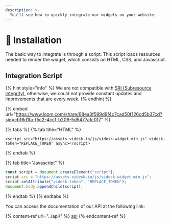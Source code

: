 ```yaml
---
description: >-
  You'll see how to quickly integrate our widgets on your website.
---
```


# 🔌 Installation

The basic way to integrate is through a script. This script loads resources needed to render the widget, which consists on HTML, CSS, and Javascript.

## Integration Script

{% hint style="info" %}
We are not compatible with [SRI (Subresource Integrity)](https://developer.mozilla.org/en-US/docs/Web/Security/Subresource\_Integrity), otherwise, we could not provide constant updates and improvements that are every week.
{% endhint %}

{% embed url="https://www.loom.com/share/68ea3f599d9f4c7cad50f126cd5b37cd?sid=cb16d1fa-f5c2-4cc1-b206-5d5477afc017" %}

{% tabs %}
{% tab title="HTML" %}
```markup
<script src="https://assets.videsk.io/js/videsk-widget.min.js" videsk-token="REPLACE_TOKEN" async></script>
```
{% endtab %}

{% tab title="Javascript" %}
```javascript
const script = document.createElement("script");
script.src = "https://assets.videsk.io/js/videsk-widget.min.js";
script.setAttribute("videsk-token", "REPLACE_TOKEN");
document.body.appendChild(script);
```
{% endtab %}
{% endtabs %}

You can access the documentation of our API at the following link:

{% content-ref url="../api/" %}
[api](../api/)
{% endcontent-ref %}